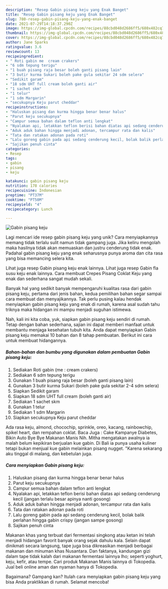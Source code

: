```yaml
---
description: "Resep Gabin pisang keju yang Enak Banget"
title: "Resep Gabin pisang keju yang Enak Banget"
slug: 780-resep-gabin-pisang-keju-yang-enak-banget
date: 2021-07-29T14:18:37.290Z
image: https://img-global.cpcdn.com/recipes/88cbd048d2686ff5/680x482cq70/gabin-pisang-keju-foto-resep-utama.jpg
thumbnail: https://img-global.cpcdn.com/recipes/88cbd048d2686ff5/680x482cq70/gabin-pisang-keju-foto-resep-utama.jpg
cover: https://img-global.cpcdn.com/recipes/88cbd048d2686ff5/680x482cq70/gabin-pisang-keju-foto-resep-utama.jpg
author: Jane Sparks
ratingvalue: 3.6
reviewcount: 13
recipeingredient:
- " Roti gabin me  cream crakers"
- "6 sdm tepung terigu"
- "1 buah pisang raja besar boleh ganti pisang lain"
- "3 butir kurma Sukari boleh pake gula sekitar 24 sdm selera"
- "Sedikit garam"
- "18 sdm UHT full cream boleh ganti air"
- "1 sachet skm"
- "1 telur"
- "1 sdm Margarin"
- "secukupnya Keju parut cheddar"
recipeinstructions:
- "Haluskan pisang dan kurma hingga benar benar halus"
- "Parut keju secukupnya"
- "Campur semua bahan dalam teflon anti lengkat"
- "Nyalakan api, letakkan teflon berisi bahan diatas api sedang cenderung kecil (jangan terlalu besar apinya nanti gosong)"
- "Aduk aduk bahan hingga menjadi adonan, tercampur rata dan kalis"
- "Tata dan ratakan adonan pada roti"
- "Lalu goreng gabin pada api sedang cenderung kecil, bolak balik perlahan hingga gabin crispy (jangan sampe gosong)"
- "Sajikan penuh cinta"
categories:
- Resep
tags:
- gabin
- pisang
- keju

katakunci: gabin pisang keju 
nutrition: 178 calories
recipecuisine: Indonesian
preptime: "PT37M"
cooktime: "PT50M"
recipeyield: "4"
recipecategory: Lunch

---
```



![Gabin pisang keju](https://img-global.cpcdn.com/recipes/88cbd048d2686ff5/680x482cq70/gabin-pisang-keju-foto-resep-utama.jpg)

Lagi mencari ide resep gabin pisang keju yang unik? Cara menyiapkannya memang tidak terlalu sulit namun tidak gampang juga. Jika keliru mengolah maka hasilnya tidak akan memuaskan dan justru cenderung tidak enak. Padahal gabin pisang keju yang enak seharusnya punya aroma dan cita rasa yang bisa memancing selera kita.

Lihat juga resep Gabin pisang keju enak lainnya. Lihat juga resep Gabin fla susu keju enak lainnya. Cara membuat Crepes Pisang Coklat Keju yang enak dan sederhana sangat mudah sekali.

Banyak hal yang sedikit banyak mempengaruhi kualitas rasa dari gabin pisang keju, pertama dari jenis bahan, kedua pemilihan bahan segar sampai cara membuat dan menyajikannya. Tak perlu pusing kalau hendak menyiapkan gabin pisang keju yang enak di rumah, karena asal sudah tahu triknya maka hidangan ini mampu menjadi suguhan istimewa.


Nah, kali ini kita coba, yuk, siapkan gabin pisang keju sendiri di rumah. Tetap dengan bahan sederhana, sajian ini dapat memberi manfaat untuk membantu menjaga kesehatan tubuh kita. Anda dapat menyiapkan Gabin pisang keju memakai 10 bahan dan 8 tahap pembuatan. Berikut ini cara untuk membuat hidangannya.

<!--inarticleads1-->

##### Bahan-bahan dan bumbu yang digunakan dalam pembuatan Gabin pisang keju:

1. Sediakan  Roti gabin (me : cream crakers)
1. Sediakan 6 sdm tepung terigu
1. Gunakan 1 buah pisang raja besar (boleh ganti pisang lain)
1. Gunakan 3 butir kurma Sukari (boleh pake gula sekitar 2-4 sdm selera)
1. Siapkan Sedikit garam
1. Siapkan 18 sdm UHT full cream (boleh ganti air)
1. Sediakan 1 sachet skm
1. Gunakan 1 telur
1. Sediakan 1 sdm Margarin
1. Siapkan secukupnya Keju parut cheddar


Ada rasa keju, almond, chocochip, sprinkle, oreo, kacang, rainbowchip, spikel heart, dan rempahan coklat. Baca Juga : Cake Kampanye Diabetes, Bikin Auto Bye Bye Makanan Manis Nih. Mitha mengatakan awalnya ia malah belum kepikiran berjualan kue gabin. Di Bali ia punya usaha kuliner tetapi bukan menjual kue gabin melainkan pisang nugget. &#34;Karena sekarang aku tinggal di malang, dan kebetulan juga. 

<!--inarticleads2-->

##### Cara menyiapkan Gabin pisang keju:

1. Haluskan pisang dan kurma hingga benar benar halus
1. Parut keju secukupnya
1. Campur semua bahan dalam teflon anti lengkat
1. Nyalakan api, letakkan teflon berisi bahan diatas api sedang cenderung kecil (jangan terlalu besar apinya nanti gosong)
1. Aduk aduk bahan hingga menjadi adonan, tercampur rata dan kalis
1. Tata dan ratakan adonan pada roti
1. Lalu goreng gabin pada api sedang cenderung kecil, bolak balik perlahan hingga gabin crispy (jangan sampe gosong)
1. Sajikan penuh cinta


Makanan khas yang terbuat dari fermentasi singkong atau ketan ini telah menjadi hidangan favorit banyak orang sejak dahulu kala. Selain dapat dinikmati secara langsung, tape juga bisa dikreasikan menjadi berbagai makanan dan minuman khas Nusantara. Dan faktanya, kandungan gizi dalam tape tidak kalah dari makanan fermentasi lainnya lho; seperti yoghurt, keju, kefir, atau tempe. Cari produk Makanan Manis lainnya di Tokopedia. Jual beli online aman dan nyaman hanya di Tokopedia. 

Bagaimana? Gampang kan? Itulah cara menyiapkan gabin pisang keju yang bisa Anda praktikkan di rumah. Selamat mencoba!
